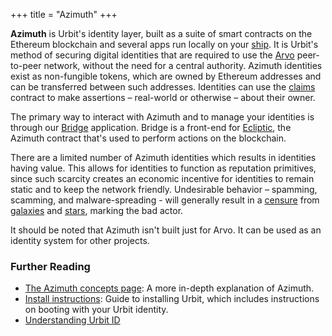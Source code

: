 +++
title = "Azimuth"
+++

**Azimuth** is Urbit's identity layer, built as a suite of smart contracts on
the Ethereum blockchain and several apps run locally on your
[ship](/reference/glossary/ship). It is Urbit's method of securing digital identities
that are required to use the [Arvo](/reference/glossary/arvo) peer-to-peer network,
without the need for a central authority. Azimuth identities exist as
non-fungible tokens, which are owned by Ethereum addresses and can be
transferred between such addresses. Identities can use the
[claims](/reference/glossary/claims) contract to make assertions – real-world or
otherwise – about their owner.

The primary way to interact with Azimuth and to manage your identities is
through our [Bridge](https://bridge.urbit.org) application. Bridge is a
front-end for [Ecliptic](/reference/glossary/ecliptic), the Azimuth contract that's
used to perform actions on the blockchain.

There are a limited number of Azimuth identities which results in identities
having value. This allows for identities to function as reputation primitives,
since such scarcity creates an economic incentive for identities to remain
static and to keep the network friendly. Undesirable behavior – spamming,
scamming, and malware-spreading - will generally result in a
[censure](/reference/glossary/censure) from [galaxies](/reference/glossary/galaxy) and
[stars](/reference/glossary/star), marking the bad actor.

It should be noted that Azimuth isn't built just for Arvo. It can be used as an
identity system for other projects.

### Further Reading

- [The Azimuth concepts page](/reference/azimuth/azimuth): A more in-depth
  explanation of Azimuth.
- [Install instructions](/getting-started/): Guide to installing Urbit, which
  includes instructions on booting with your Urbit identity.
- [Understanding Urbit ID](https://urbit.org/understanding-urbit/urbit-id)

